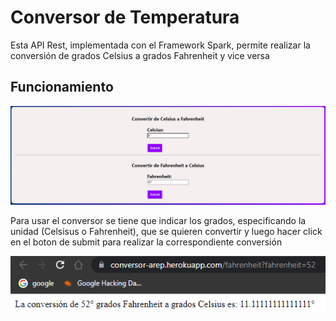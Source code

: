 # Conversor de Temperatura

Esta API Rest, implementada con el Framework Spark, permite realizar la conversión de grados Celsius a grados Fahrenheit y vice versa

## Funcionamiento

<img src="/img/s1.png" alt="funcionamiento">

Para usar el conversor se tiene que indicar los grados, especificando la unidad (Celsisus o Fahrenheit), 
que se quieren convertir y luego hacer click en el boton de submit para realizar la
correspondiente conversión

<img src="/img/s2.png" alt="funcionamiento">